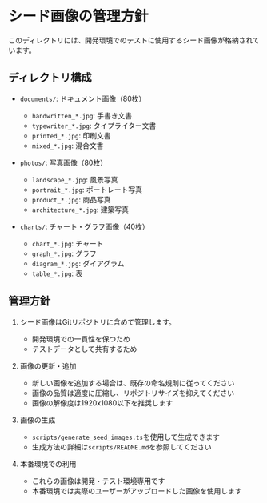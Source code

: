 # シード画像の管理方針

このディレクトリには、開発環境でのテストに使用するシード画像が格納されています。

## ディレクトリ構成

- `documents/`: ドキュメント画像（80枚）
  - `handwritten_*.jpg`: 手書き文書
  - `typewriter_*.jpg`: タイプライター文書
  - `printed_*.jpg`: 印刷文書
  - `mixed_*.jpg`: 混合文書

- `photos/`: 写真画像（80枚）
  - `landscape_*.jpg`: 風景写真
  - `portrait_*.jpg`: ポートレート写真
  - `product_*.jpg`: 商品写真
  - `architecture_*.jpg`: 建築写真

- `charts/`: チャート・グラフ画像（40枚）
  - `chart_*.jpg`: チャート
  - `graph_*.jpg`: グラフ
  - `diagram_*.jpg`: ダイアグラム
  - `table_*.jpg`: 表

## 管理方針

1. シード画像はGitリポジトリに含めて管理します。
   - 開発環境での一貫性を保つため
   - テストデータとして共有するため

2. 画像の更新・追加
   - 新しい画像を追加する場合は、既存の命名規則に従ってください
   - 画像の品質は適度に圧縮し、リポジトリサイズを抑えてください
   - 画像の解像度は1920x1080以下を推奨します

3. 画像の生成
   - `scripts/generate_seed_images.ts`を使用して生成できます
   - 生成方法の詳細は`scripts/README.md`を参照してください

4. 本番環境での利用
   - これらの画像は開発・テスト環境専用です
   - 本番環境では実際のユーザーがアップロードした画像を使用します 